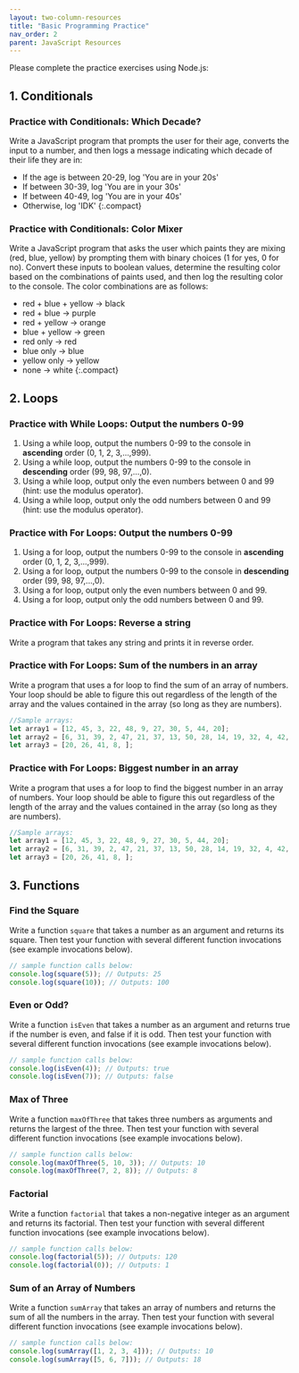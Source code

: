 ```yaml
---
layout: two-column-resources
title: "Basic Programming Practice"
nav_order: 2
parent: JavaScript Resources
---
```


Please complete the practice exercises using Node.js:

## 1. Conditionals

### Practice with Conditionals: Which Decade?
Write a JavaScript program that prompts the user for their age, converts the input to a number, and then logs a message indicating which decade of their life they are in:
* If the age is between 20-29, log 'You are in your 20s'
* If between 30-39, log 'You are in your 30s'
* If between 40-49, log 'You are in your 40s'
* Otherwise, log 'IDK'
{:.compact}

### Practice with Conditionals: Color Mixer
Write a JavaScript program that asks the user which paints they are mixing (red, blue, yellow) by prompting them with binary choices (1 for yes, 0 for no). Convert these inputs to boolean values, determine the resulting color based on the combinations of paints used, and then log the resulting color to the console. The color combinations are as follows:
* red + blue + yellow &rarr; black
* red + blue &rarr; purple
* red + yellow &rarr; orange
* blue + yellow &rarr; green
* red only &rarr; red
* blue only &rarr; blue
* yellow only &rarr; yellow
* none &rarr; white
{:.compact}

## 2. Loops
### Practice with While Loops: Output the numbers 0-99
1. Using a while loop, output the numbers 0-99 to the console in **ascending** order (0, 1, 2, 3,...,999).
1. Using a while loop, output the numbers 0-99 to the console in **descending** order (99, 98, 97,...,0).
1. Using a while loop, output only the even numbers between 0 and 99 (hint: use the modulus operator).
1. Using a while loop, output only the odd numbers between 0 and 99 (hint: use the modulus operator).


### Practice with For Loops: Output the numbers 0-99
1. Using a for loop, output the numbers 0-99 to the console in **ascending** order (0, 1, 2, 3,...,999).
1. Using a for loop, output the numbers 0-99 to the console in **descending** order (99, 98, 97,...,0).
1. Using a for loop, output only the even numbers between 0 and 99.
1. Using a for loop, output only the odd numbers between 0 and 99.

### Practice with For Loops: Reverse a string
Write a program that takes any string and prints it in reverse order.


### Practice with For Loops: Sum of the numbers in an array
Write a program that uses a for loop to find the sum of an array of numbers. Your loop should be able to figure this out regardless of the length of the array and the values contained in the array (so long as they are numbers).

```js
//Sample arrays:
let array1 = [12, 45, 3, 22, 48, 9, 27, 30, 5, 44, 20];
let array2 = [6, 31, 39, 2, 47, 21, 37, 13, 50, 28, 14, 19, 32, 4, 42, 23, 15, 46, 12, 49];
let array3 = [20, 26, 41, 8, ];
```


### Practice with For Loops: Biggest number in an array
Write a program that uses a for loop to find the biggest number in an array of numbers. Your loop should be able to figure this out regardless of the length of the array and the values contained in the array (so long as they are numbers).

```js
//Sample arrays:
let array1 = [12, 45, 3, 22, 48, 9, 27, 30, 5, 44, 20];
let array2 = [6, 31, 39, 2, 47, 21, 37, 13, 50, 28, 14, 19, 32, 4, 42, 23, 15, 46, 12, 49];
let array3 = [20, 26, 41, 8, ];
```

## 3. Functions


### Find the Square
Write a function `square` that takes a number as an argument and returns its square. Then test your function with several different function invocations (see example invocations below).

```js
// sample function calls below:
console.log(square(5)); // Outputs: 25
console.log(square(10)); // Outputs: 100
```

### Even or Odd?
Write a function `isEven` that takes a number as an argument and returns true if the number is even, and false if it is odd. Then test your function with several different function invocations (see example invocations below).

```js
// sample function calls below:
console.log(isEven(4)); // Outputs: true
console.log(isEven(7)); // Outputs: false
```

### Max of Three
Write a function `maxOfThree` that takes three numbers as arguments and returns the largest of the three. Then test your function with several different function invocations (see example invocations below).

```js
// sample function calls below:
console.log(maxOfThree(5, 10, 3)); // Outputs: 10
console.log(maxOfThree(7, 2, 8)); // Outputs: 8
```

### Factorial
Write a function `factorial` that takes a non-negative integer as an argument and returns its factorial. Then test your function with several different function invocations (see example invocations below).

```js
// sample function calls below:
console.log(factorial(5)); // Outputs: 120
console.log(factorial(0)); // Outputs: 1
```

### Sum of an Array of Numbers
Write a function `sumArray` that takes an array of numbers and returns the sum of all the numbers in the array. Then test your function with several different function invocations (see example invocations below).

```js
// sample function calls below:
console.log(sumArray([1, 2, 3, 4])); // Outputs: 10
console.log(sumArray([5, 6, 7])); // Outputs: 18
```